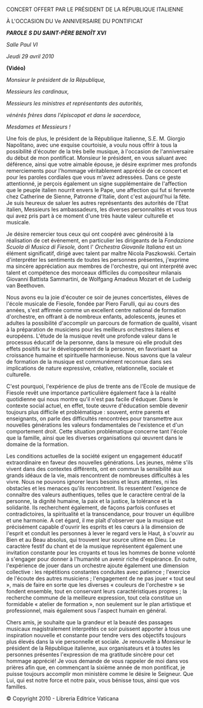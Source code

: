 CONCERT OFFERT PAR LE PRÉSIDENT DE LA RÉPUBLIQUE ITALIENNE

À L'OCCASION DU Ve ANNIVERSAIRE DU PONTIFICAT

***PAROLE*** ***S DU SAINT-PÈRE BENOÎT XVI***

*Salle Paul VI*

*Jeudi 29 avril 2010*

**(****Vidéo****)**

*Monsieur le président de la République,*

*Messieurs les cardinaux,*

*Messieurs les ministres et représentants des autorités,*

*vénérés frères dans l'épiscopat et dans le sacerdoce,*

*Mesdames et Messieurs !*

Une fois de plus, le président de la République italienne, S.E. M. Giorgio Napolitano, avec une exquise courtoisie, a voulu nous offrir à tous la possibilité d'écouter de la très belle musique, à l'occasion de l'anniversaire du début de mon pontificat. Monsieur le président, en vous saluant avec déférence, ainsi que votre aimable épouse, je désire exprimer mes profonds remerciements pour l'hommage véritablement apprécié de ce concert et pour les paroles cordiales que vous m'avez adressées. Dans ce geste attentionné, je perçois également un signe supplémentaire de l'affection que le peuple italien nourrit envers le Pape, une affection qui fut si fervente chez Catherine de Sienne, Patronne d'Italie, dont c'est aujourd'hui la fête. Je suis heureux de saluer les autres représentants des autorités de l'Etat italien, Messieurs les ambassadeurs, les diverses personnalités et vous tous qui avez pris part à ce moment d'une très haute valeur culturelle et musicale.

Je désire remercier tous ceux qui ont coopéré avec générosité à la réalisation de cet événement, en particulier les dirigeants de la *Fondazione Scuola di Musica di Fiesole,* dont l' *Orchestra Giovanile Italiana* est un élément significatif, dirigé avec talent par maître Nicola Paszkowski. Certain d'interpréter les sentiments de toutes les personnes présentes, j'exprime ma sincère appréciation aux membres de l'orchestre, qui ont interprété avec talent et compétence des morceaux difficiles du compositeur milanais Giovanni Battista Sammartini, de Wolfgang Amadeus Mozart et de Ludwig van Beethoven.

Nous avons eu la joie d'écouter ce soir de jeunes concertistes, élèves de l'école musicale de Fiesole, fondée par Piero Farulli, qui au cours des années, s'est affirmée comme un excellent centre national de formation d'orchestre, en offrant à de nombreux enfants, adolescents, jeunes et adultes la possibilité d'accomplir un parcours de formation de qualité, visant à la préparation de musiciens pour les meilleurs orchestres italiens et européens. L'étude de la musique revêt une profonde valeur dans le processus éducatif de la personne, dans la mesure où elle produit des effets positifs sur le développement de la personne, en favorisant sa croissance humaine et spirituelle harmonieuse. Nous savons que la valeur de formation de la musique est communément reconnue dans ses implications de nature expressive, créative, relationnelle, sociale et culturelle.

C'est pourquoi, l'expérience de plus de trente ans de l'Ecole de musique de Fiesole revêt une importance particulière également face à la réalité quotidienne qui nous montre qu'il n'est pas facile d'éduquer. Dans le contexte social actuel, en effet, toute œuvre d'éducation semble devenir toujours plus difficile et problématique : souvent, entre parents et enseignants, on parle des difficultés rencontrées pour transmettre aux nouvelles générations les valeurs fondamentales de l'existence et d'un comportement droit. Cette situation problématique concerne tant l'école que la famille, ainsi que les diverses organisations qui œuvrent dans le domaine de la formation.

Les conditions actuelles de la société exigent un engagement éducatif extraordinaire en faveur des nouvelles générations. Les jeunes, même s'ils vivent dans des contextes différents, ont en commun la sensibilité aux grands idéaux de la vie, mais rencontrent de nombreuses difficultés à les vivre. Nous ne pouvons ignorer leurs besoins et leurs attentes, ni les obstacles et les menaces qu'ils rencontrent. Ils ressentent l'exigence de connaître des valeurs authentiques, telles que le caractère central de la personne, la dignité humaine, la paix et la justice, la tolérance et la solidarité. Ils recherchent également, de façons parfois confuses et contradictoires, la spiritualité et la transcendance, pour trouver un équilibre et une harmonie. A cet égard, il me plaît d'observer que la musique est précisément capable d'ouvrir les esprits et les cœurs à la dimension de l'esprit et conduit les personnes à lever le regard vers le Haut, à s'ouvrir au Bien et au Beau absolus, qui trouvent leur source ultime en Dieu. Le caractère festif du chant et de la musique représentent également une invitation constante pour les croyants et tous les hommes de bonne volonté à s'engager pour donner à l'humanité un avenir riche d'espérance. En outre, l'expérience de jouer dans un orchestre ajoute également une dimension collective : les répétitions constantes conduites avec patience ; l'exercice de l'écoute des autres musiciens ; l'engagement de ne pas jouer « tout seul », mais de faire en sorte que les diverses « couleurs de l'orchestre » se fondent ensemble, tout en conservant leurs caractéristiques propres ; la recherche commune de la meilleure expression, tout cela constitue un formidable « atelier de formation », non seulement sur le plan artistique et professionnel, mais également sous l'aspect humain en général.

Chers amis, je souhaite que la grandeur et la beauté des passages musicaux magistralement interprétés ce soir puissent apporter à tous une inspiration nouvelle et constante pour tendre vers des objectifs toujours plus élevés dans la vie personnelle et sociale. Je renouvelle à Monsieur le président de la République italienne, aux organisateurs et à toutes les personnes présentes l'expression de ma gratitude sincère pour cet hommage apprécié! Je vous demande de vous rappeler de moi dans vos prières afin que, en commençant la sixième année de mon pontificat, je puisse toujours accomplir mon ministère comme le désire le Seigneur. Que Lui, qui est notre force et notre paix, vous bénisse tous, ainsi que vos familles.

© Copyright 2010 - Libreria Editrice Vaticana